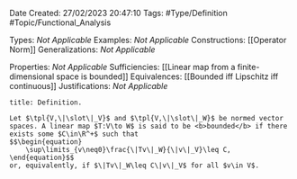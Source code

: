 <div class="topSpace"></div>

Date Created: 27/02/2023 20:47:10
Tags: #Type/Definition #Topic/Functional_Analysis

Types: <i>Not Applicable</i>
Examples: <i>Not Applicable</i>
Constructions: [[Operator Norm]]
Generalizations: <i>Not Applicable</i>

Properties: <i>Not Applicable</i>
Sufficiencies: [[Linear map from a finite-dimensional space is bounded]]
Equivalences: [[Bounded iff Lipschitz iff continuous]]
Justifications: <i>Not Applicable</i>

``` ad-Definition
title: Definition.

Let $\tpl{V,\|\slot\|_V}$ and $\tpl{V,\|\slot\|_W}$ be normed vector spaces. A linear map $T:V\to W$ is said to be <b>bounded</b> if there exists some $C\in\R^+$ such that
$$\begin{equation}
    \sup\limits_{v\neq0}\frac{\|Tv\|_W}{\|v\|_V}\leq C,
\end{equation}$$
or, equivalently, if $\|Tv\|_W\leq C\|v\|_V$ for all $v\in V$.

```
